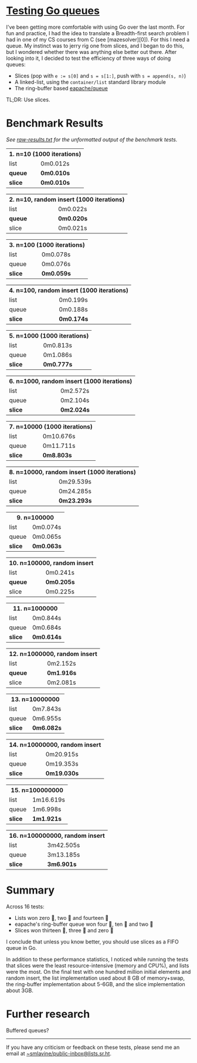 # [Testing Go queues](https://sr.ht/~smlavine/testing-go-queues)

I've been getting more comfortable with using Go over the last month.
For fun and practice, I had the idea to translate a Breadth-first search
problem I had in one of my CS courses from C (see [mazesolver][0]). For
this I need a queue. My instinct was to jerry rig one from slices, and I
began to do this, but I wondered whether there was anything else better
out there. After looking into it, I decided to test the efficiency of
three ways of doing queues:

[mazesolver]: https://git.sr.ht/~smlavine/mazesolver

- Slices (pop with `e := s[0]` and `s = s[1:]`, push with `s = append(s, n)`)
- A linked-list, using the `container/list` standard library module
- The ring-buffer based [eapache/queue](https://github.com/eapache/queue)

TL;DR: Use slices.

# Benchmark Results
_See [raw-results.txt][raw-results] for the unformatted output of the
benchmark tests._

[raw-results]: https://git.sr.ht/~smlavine/testing-go-queues/tree/master/item/raw-results.txt

<table>
<tr><th colspan=2>1. n=10 (1000 iterations)</th></tr>
<tr><td>list</td><td>0m0.012s</td></tr>
<tr><td><b>queue</b></td><td><b>0m0.010s</b></td></tr>
<tr><td><b>slice</b></td><td><b>0m0.010s</b></td></tr>
</table>

<table>
<tr><th colspan=2>2. n=10, random insert (1000 iterations)</th></tr>
<tr><td>list</td><td>0m0.022s</td></tr>
<tr><td><b>queue</b></td><td><b>0m0.020s</b></td></tr>
<tr><td>slice</td><td>0m0.021s</td></tr>
</table>

<table>
<tr><th colspan=2>3. n=100 (1000 iterations)</th></tr>
<tr><td>list</td><td>0m0.078s</td></tr>
<tr><td>queue</td><td>0m0.076s</td></tr>
<tr><td><b>slice</b></td><td><b>0m0.059s</b></td></tr>
</table>

<table>
<tr><th colspan=2>4. n=100, random insert (1000 iterations)</th></tr>
<tr><td>list</td><td>0m0.199s</td></tr>
<tr><td>queue</td><td>0m0.188s</td></tr>
<tr><td><b>slice</b></td><td><b>0m0.174s</b></td></tr>
</table>

<table>
<tr><th colspan=2>5. n=1000 (1000 iterations)</th></tr>
<tr><td>list</td><td>0m0.813s</td></tr>
<tr><td>queue</td><td>0m1.086s</td></tr>
<tr><td><b>slice</b></td><td><b>0m0.777s</b></td></tr>
</table>

<table>
<tr><th colspan=2>6. n=1000, random insert (1000 iterations)</th></tr>
<tr><td>list</td><td>0m2.572s</td></tr>
<tr><td>queue</td><td>0m2.104s</td></tr>
<tr><td><b>slice</b></td><td><b>0m2.024s</b></td></tr>
</table>

<table>
<tr><th colspan=2>7. n=10000 (1000 iterations)</th></tr>
<tr><td>list</td><td>0m10.676s</td></tr>
<tr><td>queue</td><td>0m11.711s</td></tr>
<tr><td><b>slice</b></td><td><b>0m8.803s</b></td></tr>
</table>

<table>
<tr><th colspan=2>8. n=10000, random insert (1000 iterations)</th></tr>
<tr><td>list</td><td>0m29.539s</td></tr>
<tr><td>queue</td><td>0m24.285s</td></tr>
<tr><td><b>slice</b></td><td><b>0m23.293s</b></td></tr>
</table>

<table>
<tr><th colspan=2>9. n=100000</th></tr>
<tr><td>list</td><td>0m0.074s</td></tr>
<tr><td>queue</td><td>0m0.065s</td></tr>
<tr><td><b>slice</b></td><td><b>0m0.063s</b></td></tr>
</table>

<table>
<tr><th colspan=2>10. n=100000, random insert</th></tr>
<tr><td>list</td><td>0m0.241s</td></tr>
<tr><td><b>queue</b></td><td><b>0m0.205s</b></td></tr>
<tr><td>slice</td><td>0m0.225s</td></tr>
</table>

<table>
<tr><th colspan=2>11. n=1000000</th></tr>
<tr><td>list</td><td>0m0.844s</td></tr>
<tr><td>queue</td><td>0m0.684s</td></tr>
<tr><td><b>slice</b></td><td><b>0m0.614s</b></td></tr>
</table>

<table>
<tr><th colspan=2>12. n=1000000, random insert</th></tr>
<tr><td>list</td><td>0m2.152s</td></tr>
<tr><td><b>queue</b></td><td><b>0m1.916s</b></td></tr>
<tr><td>slice</td><td>0m2.081s</td></tr>
</table>

<table>
<tr><th colspan=2>13. n=10000000</th></tr>
<tr><td>list</td><td>0m7.843s</td></tr>
<tr><td>queue</td><td>0m6.955s</td></tr>
<tr><td><b>slice</b></td><td><b>0m6.082s</b></td></tr>
</table>

<table>
<tr><th colspan=2>14. n=10000000, random insert</th></tr>
<tr><td>list</td><td>0m20.915s</td></tr>
<tr><td>queue</td><td>0m19.353s</td></tr>
<tr><td><b>slice</b></td><td><b>0m19.030s</b></td></tr>
</table>

<table>
<tr><th colspan=2>15. n=100000000</th></tr>
<tr><td>list</td><td>1m16.619s</td></tr>
<tr><td>queue</td><td>1m6.998s</td></tr>
<tr><td><b>slice</b></td><td><b>1m1.921s</b></td></tr>
</table>

<table>
<tr><th colspan=2>16. n=100000000, random insert</th></tr>
<tr><td>list</td><td>3m42.505s</td></tr>
<tr><td>queue</td><td>3m13.185s</td></tr>
<tr><td><b>slice</b></td><td><b>3m6.901s</b></td></tr>
</table>

# Summary

Across 16 tests:
- Lists won zero 🏅, two 🥈 and fourteen 🥉
- eapache's ring-buffer queue won four 🏅, ten 🥈 and two 🥉
- Slices won thirteen 🏅, three 🥈 and zero 🥉

I conclude that unless you know better, you should use slices as a FIFO
queue in Go.

In addition to these performance statistics, I noticed while running the
tests that slices were the least resource-intensive (memory and CPU%),
and lists were the most. On the final test with one hundred million
initial elements and random insert, the list implementation used about 8
GB of memory+swap, the ring-buffer implementation about 5-6GB, and the
slice implementation about 3GB.

# Further research

Buffered queues?

---

If you have any criticism or feedback on these tests, please send me an
email at [~smlavine/public-inbox@lists.sr.ht][public-inbox].

[public-inbox]: https://lists.sr.ht/~smlavine/public-inbox
